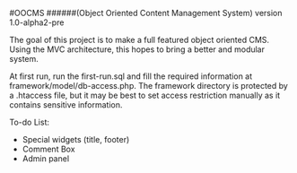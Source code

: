 #OOCMS
######(Object Oriented Content Management System)
version 1.0-alpha2-pre


The goal of this project is to make a full featured object oriented CMS.
Using the MVC architecture, this hopes to bring a better and modular system.

At first run, run the first-run.sql and fill the required information at framework/model/db-access.php.
The framework directory is protected by a .htaccess file, but it may be best to set access restriction manually
as it contains sensitive information.

To-do List:
* Special widgets (title, footer)
* Comment Box
* Admin panel

